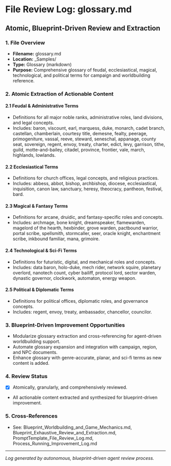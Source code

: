 # File Review Log: glossary.md

## Atomic, Blueprint-Driven Review and Extraction

### 1. File Overview

- **Filename:** glossary.md
- **Location:** _Samples/
- **Type:** Glossary (markdown)
- **Purpose:** Comprehensive glossary of feudal, ecclesiastical, magical, technological, and political terms for campaign and worldbuilding reference.

### 2. Atomic Extraction of Actionable Content

#### 2.1 Feudal & Administrative Terms
- Definitions for all major noble ranks, administrative roles, land divisions, and legal concepts.
- Includes: baron, viscount, earl, marquess, duke, monarch, cadet branch, castellan, chamberlain, courtesy title, demesne, fealty, peerage, primogeniture, vassal, reeve, steward, seneschal, appanage, county seat, sovereign, regent, envoy, treaty, charter, edict, levy, garrison, tithe, guild, motte-and-bailey, citadel, province, frontier, vale, march, highlands, lowlands.

#### 2.2 Ecclesiastical Terms
- Definitions for church offices, legal concepts, and religious practices.
- Includes: abbess, abbot, bishop, archbishop, diocese, ecclesiastical, inquisition, canon law, sanctuary, heresy, theocracy, pantheon, festival, bard.

#### 2.3 Magical & Fantasy Terms
- Definitions for arcane, druidic, and fantasy-specific roles and concepts.
- Includes: archmage, bone knight, dreamspeaker, flamewarden, magelord of the hearth, hexbinder, grove warden, pactbound warrior, portal scribe, spellsmith, stormcaller, seer, oracle knight, enchantment scribe, inkbound familiar, mana, grimoire.

#### 2.4 Technological & Sci-Fi Terms
- Definitions for futuristic, digital, and mechanical roles and concepts.
- Includes: data baron, holo-duke, mech rider, network squire, planetary overlord, nanotech count, cyber bailiff, protocol lord, sector warden, dynastic governor, clockwork, automaton, energy weapon.

#### 2.5 Political & Diplomatic Terms
- Definitions for political offices, diplomatic roles, and governance concepts.
- Includes: regent, envoy, treaty, ambassador, chancellor, councilor.

### 3. Blueprint-Driven Improvement Opportunities
- Modularize glossary extraction and cross-referencing for agent-driven worldbuilding support.
- Automate glossary expansion and integration with campaign, region, and NPC documents.
- Enhance glossary with genre-accurate, planar, and sci-fi terms as new content is added.

### 4. Review Status
- [x] Atomically, granularly, and comprehensively reviewed.
- All actionable content extracted and synthesized for blueprint-driven improvement.

### 5. Cross-References
- See: Blueprint_Worldbuilding_and_Game_Mechanics.md, Blueprint_Exhaustive_Review_and_Extraction.md, PromptTemplate_File_Review_Log.md, Process_Running_Improvement_Log.md

---

*Log generated by autonomous, blueprint-driven agent review process.*
